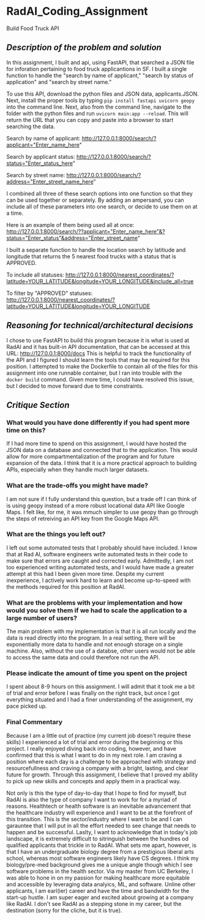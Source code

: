 # RadAI_Coding_Assignment
Build Food Truck API


## _Description of the problem and solution_
In this assignment, I built and api, using FastAPI, that searched a JSON file for inforation pertaining to food truck applicantions in SF. I built a single function to handle the "search by name of applicant," "search by status of application" and "search by street name." 

To use this API, download the python files and JSON data, applicants.JSON. Next, install the proper tools by typing `pip install fastapi uvicorn geopy` into the command line. Next, also from the command line, navigate to the folder with the python files and run `uvicorn main:app --reload`. This will return the URL that you can copy and paste into a browser to start searching the data.

Search by name of applicant: http://127.0.0.1:8000/search/?applicant="Enter_name_here"

Search by applicant status: http://127.0.0.1:8000/search/?status="Enter_status_here"

Search by street name: http://127.0.0.1:8000/search/?address="Enter_street_name_here"

I combined all three of these search options into one function so that they can be used together or separately. By adding an ampersand, you can include all of these parameters into one search, or decide to use them on at a time. 

Here is an example of them being used all at once: http://127.0.0.1:8000/search/??applicant="Enter_name_here"&?status="Enter_status"&address="Enter_street_name"

I built a separate function to handle the location search by latitiude and longitude that returns the 5 nearest food trucks with a status that is APPROVED.

To include all statuses:
http://127.0.0.1:8000/nearest_coordinates/?latitude=YOUR_LATITUDE&longitude=YOUR_LONGITUDE&include_all=true

To filter by "APPROVED" statuses:
http://127.0.0.1:8000/nearest_coordinates/?latitude=YOUR_LATITUDE&longitude=YOUR_LONGITUDE


## _Reasoning for technical/architectural decisions_
I chose to use FastAPI to build this program because it is what is used at RadAI and it has built-in API documentation, that can be accessed at this URL: http://127.0.0.1:8000/docs
This is helpful to track the functionality of the API and I figured I should learn the tools that may be required for this position. I attempted to make the Dockerfile to contain all of the files for this assignment into one runnable container, but I ran into trouble with the `docker build` command. Given more time, I could have resolved this issue, but I decided to move forward due to time constraints. 

## _Critique Section_

### What would you have done differently if you had spent more time on this?

If I had more time to spend on this assignment, I would have hosted the JSON data on a database and connected that to the application. This would allow for more compartmentalization of the program and for future expansion of the data. I think that it is a more practical approach to building APIs, especially when they handle much larger datasets. 

### What are the trade-offs you might have made?

I am not sure if I fully understand this question, but a trade off I can think of is using geopy instead of a more robust locational data API like Google Maps. I felt like, for me, it was mmuch simpler to use geopy than go through the steps of retreiving an API key from the Google Maps API.

### What are the things you left out?

I left out some automated tests that I probably should have included. I know that at Rad AI, software engineers write automated tests in their code to make sure that errors are caught and corrected early. Admittedly, I am not too experienced writing automated tests, and I would have made a greater attempt at this had I been given more time. Despite my current inexperience, I actively work hard to learn and become up-to-speed with the methods required for this position at RadAI.

### What are the problems with your implementation and how would you solve them if we had to scale the application to a large number of users?

The main problem with my implementation is that it is all run locally and the data is read directly into the program. In a real setting, there will be exponentially more data to handle and not enough storage on a single machine. Also, without the use of a databse, other users would not be able to access the same data and could therefore not run the API.

### Please indicate the amount of time you spent on the project

I spent about 8-9 hours on this assignment. I will admit that it took me a bit of trial and error before I was finally on the right track, but once I got everything situated and I had a finer understanding of the assignment, my pace picked up. 

### Final Commentary

Because I am a little out of practice (my current job doesn't require these skills) I experienced a lot of trial and error during the beginning or this project. I really enjoyed diving back into coding, however, and have confirmed that this is what I want to do in my next role. I am craving a position where each day is a challenge to be approached with strategy and resourcefullness and craving a company with a bright, lasting, and clear future for growth. Through this assignment, I believe that I proved my ability to pick up new skills and concepts and apply them in a practical way. 

Not only is this the type of day-to-day that I hope to find for myself, but RadAI is also the type of company I want to work for for a myriad of reasons. Healthtech or health software is an inevitable advancement that the healthcare industry will experience and I want to be at the forefront of this transition. This is the sector/industry where I want to be and I can garauntee that I will put in all the effort needed to see change that needs to happen and be successful. Laslty, I want to acknowledge that in today's job landscape, it is extremely difficult to sitringuish between the hundres od qualified applicants that trickle in to RadAI. What sets me apart, however, is that I have an undergraduate biology degree from a prestigious liberal arts school, whereas most software engineers likely have CS degrees. I think my biology/pre-med background gives me a unique angle though which I see software problems in the health sector. Via my master from UC Berkeley, I was able to hone in on my passion for making healthcare more equitable and accessible by leveraging data analyics, ML, and software. Unline other applicants, I am earl(ier) career and have the time and bandwidth for the start-up hustle. I am super eager and excited about growing at a company like RadAI. I don't see RadAI as a stepping stone in my career, but the destination (sorry for the cliche, but it is true). 
